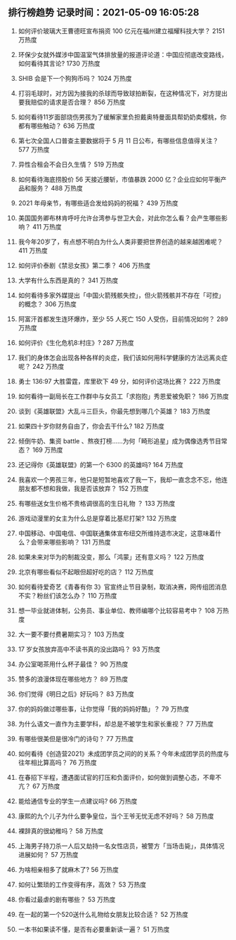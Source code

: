 
## 排行榜趋势 记录时间：2021-05-09 16:05:28
  
  1. 如何评价玻璃大王曹德旺宣布捐资 100 亿元在福州建立福耀科技大学？ 2151 万热度
    
  2. 环保少女就外媒涉中国温室气体排放量的报道评论道：中国应彻底改变路线，如何看待其言论? 1730 万热度
    
  3. SHIB 会是下一个狗狗币吗？ 1024 万热度
    
  4. 打羽毛球时，对方因为接我的杀球而导致球拍断裂，在这种情况下，对方提出要我赔偿的请求是否合理？ 856 万热度
    
  5. 如何看待11岁面部烧伤男孩为了缓解家里负担戴奥特曼面具帮奶奶卖樱桃，你都有哪些触动？ 636 万热度
    
  6. 第七次全国人口普查主要数据将于 5 月 11 日公布，有哪些信息值得关注？ 577 万热度
    
  7. 异性合租会不会日久生情？ 519 万热度
    
  8. 如何看待海底捞股价 56 天接近腰斩，市值暴跌 2000 亿？企业应如何平衡产品和服务？ 488 万热度
    
  9. 2021 年母亲节，有哪些适合发给妈妈的祝福？ 439 万热度
    
  10. 美国国务卿布林肯呼吁允许台湾参与世卫大会，对此你怎么看？会产生哪些影响？ 411 万热度
    
  11. 我今年20岁了，有点想不明白为什么人类非要把世界创造的越来越困难呢？ 411 万热度
    
  12. 如何评价泰剧《禁忌女孩》第二季？ 406 万热度
    
  13. 大学有什么东西是真的？ 341 万热度
    
  14. 如何看待多家外媒提出「中国火箭残骸失控」，但火箭残骸并不存在「可控」的概念？ 306 万热度
    
  15. 阿富汗首都发生连环爆炸，至少 55 人死亡 150 人受伤，目前情况如何？ 289 万热度
    
  16. 如何评价《生化危机8:村庄》? 287 万热度
    
  17. 我们的身体怎会出现各种各样的炎症，我们该如何用科学健康的方法远离炎症呢？ 242 万热度
    
  18. 勇士 136:97 大胜雷霆，库里砍下 49 分，如何评价这场比赛？ 222 万热度
    
  19. 如何看待一副局长在工作群中与女员工「求抱抱」秀恩爱被免职？ 186 万热度
    
  20. 谈到《英雄联盟》大乱斗三巨头，你最先想到哪几个英雄？ 183 万热度
    
  21. 如果四十岁你财务自由了，你会去干什么? 182 万热度
    
  22. 倾倒牛奶、集资 battle 、熬夜打榜……为何「畸形追星」成为偶像选秀节目常态？ 169 万热度
    
  23. 还记得你《英雄联盟》的第一个 6300 的英雄吗? 164 万热度
    
  24. 我喜欢一个男孩三年，他只是短暂地喜欢了我一下，我却一直念念不忘，他连朋友都不想和我做，我是否该放弃？ 152 万热度
    
  25. 有哪些送女生价格不贵格调很高的生日礼物 ？ 133 万热度
    
  26. 游戏动漫里的女主为什么总是穿着比基尼打架? 132 万热度
    
  27. 中国移动、中国电信、中国联通集体宣布纽交所维持退市决定，这意味着什么？会带来哪些影响？ 131 万热度
    
  28. 如果未来对华为的制裁没变，那么「鸿蒙」还有意义吗？ 122 万热度
    
  29. 北京有哪些看似不起眼但超好吃的店？ 112 万热度
    
  30. 如何看待爱奇艺《青春有你 3》官宣终止节目录制，取消决赛，网传组团消息不实？粉丝们该怎么办？ 110 万热度
    
  31. 想一毕业就进体制，公务员、事业单位、教师编哪个比较容易考中？ 108 万热度
    
  32. 大一要不要付费暑期实习？ 103 万热度
    
  33. 17 岁女孩放弃高中不读书真的没出路吗？ 93 万热度
    
  34. 办公室喝茶用什么杯子最佳？ 90 万热度
    
  35. 赞多的浪漫体现在哪些地方？ 89 万热度
    
  36. 你们觉得《明日之后》好玩吗？ 83 万热度
    
  37. 你的妈妈做过哪些事，让你觉得「我的妈妈好酷」？ 79 万热度
    
  38. 为什么语文一直作为主要学科，却总是不被学生和家长重视？ 77 万热度
    
  39. 有哪些很美但是很冷门的诗句？ 77 万热度
    
  40. 如何看待《创造营2021》未成团学员之间的的关系？今年未成团学员的热度与往年相比算高吗？ 76 万热度
    
  41. 在春招下半程，遭遇面试官的打压和负面评价，如何做到调整心态，不卑不亢？ 67 万热度
    
  42. 能给通信专业的学生一点建议吗? 66 万热度
    
  43. 康熙的九个儿子为什么要争皇位，当个王爷无忧无虑不好吗？ 58 万热度
    
  44. 裸辞真的很幼稚吗？ 58 万热度
    
  45. 上海男子持刀杀一人后又劫持一名女性店员，被警方「当场击毙」，具体情况进展如何？ 57 万热度
    
  46. 为啥相亲相多了就麻木了? 56 万热度
    
  47. 如何让繁琐的工作变得有序，高效？ 53 万热度
    
  48. 你看过最虐的剧有哪些？ 53 万热度
    
  49. 在一起的第一个520送什么礼物给女朋友比较合适？ 52 万热度
    
  50. 一本书如果读不懂，是否有必要重新读一遍？ 51 万热度
    